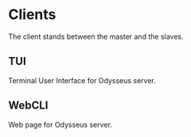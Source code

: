 # Clients
The client stands between the master and the slaves.

## TUI
Terminal User Interface for Odysseus server.

## WebCLI
Web page for Odysseus server.

